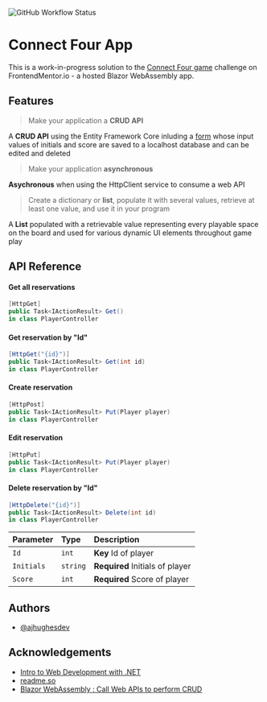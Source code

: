 ![GitHub Workflow Status](https://img.shields.io/github/workflow/status/ajhughesdev/ConnectFourApp/Deploy%20Blazor%20WASM%20to%20GitHub%20Pages)


# Connect Four App

This is a work-in-progress solution to the [Connect Four game](https://www.frontendmentor.io/challenges/connect-four-game-6G8QVH923s) challenge on FrontendMentor.io - a hosted Blazor WebAssembly app.


## Features

> Make your application a **CRUD API**

A **CRUD API** using the Entity Framework Core inluding a [form](https://ajhughesdev.github.io/ConnectFourApp/player) whose input values of initials and score are saved to a localhost database and can be edited and deleted

> Make your application **asynchronous**

**Asychronous** when using the HttpClient service to consume a web API

> Create a dictionary or **list**, populate it with several values, retrieve at least one value, and use it in your program

A **List** populated with a retrievable value representing every playable space on the board and used for various dynamic UI elements throughout game play


## API Reference

#### Get all reservations

```csharp
[HttpGet]
public Task<IActionResult> Get()
in class PlayerController
```

#### Get reservation by "Id"

```csharp
[HttpGet("{id}")]
public Task<IActionResult> Get(int id)
in class PlayerController
```

#### Create reservation

```csharp
[HttpPost]
public Task<IActionResult> Put(Player player)
in class PlayerController
```

#### Edit reservation

```csharp
[HttpPut]
public Task<IActionResult> Put(Player player)
in class PlayerController
```

#### Delete reservation by "Id"

```csharp
[HttpDelete("{id}")]
public Task<IActionResult> Delete(int id)
in class PlayerController
```


| Parameter | Type     | Description                       |
| :-------- | :------- | :-------------------------------- |
| `Id`      | `int`    | **Key** Id of player              |  
| `Initials`| `string` | **Required** Initials of player   |
| `Score`   | `int`    | **Required** Score of player      |

## Authors

- [@ajhughesdev](https://www.github.com/ajhughesdev)


## Acknowledgements

 - [Intro to Web Development with .NET](https://github.com/dotnet/intro-to-dotnet-web-dev)
 - [readme.so](https://github.com/octokatherine/readme.so)
 - [Blazor WebAssembly : Call Web APIs to perform CRUD](https://www.yogihosting.com/blazor-webassembly-web-api-crud/)


